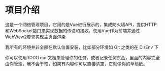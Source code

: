 # 项目介绍
这是一个网络管理项目，它用的是Vue进行展示的，集成防火墙API，提供HTTP和WebSocket接口来实现数据的传递和接收。使用Vue作为前端并通过WebView2套壳实现主页面渲染


我所有的环境并非全部在默认位置安装，比如部分环境如 Git 之类的在 D:\Env 下


你可以使用TODO.md 文档来管理你的任务，或者记录任何东西，里面的内容完全由你管理，我不会干预，如果有内容你可以直接清空，它就像你的草稿纸。








    